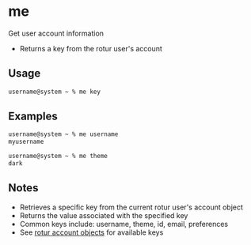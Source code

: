 # me

Get user account information

- Returns a key from the rotur user's account

## Usage

```txt
username@system ~ % me key
```

## Examples

```txt
username@system ~ % me username
myusername

username@system ~ % me theme
dark
```

## Notes

- Retrieves a specific key from the current rotur user's account object
- Returns the value associated with the specified key
- Common keys include: username, theme, id, email, preferences
- See [rotur account objects](https://docs.rotur.dev/my-account/rotur-account-objects) for available keys
